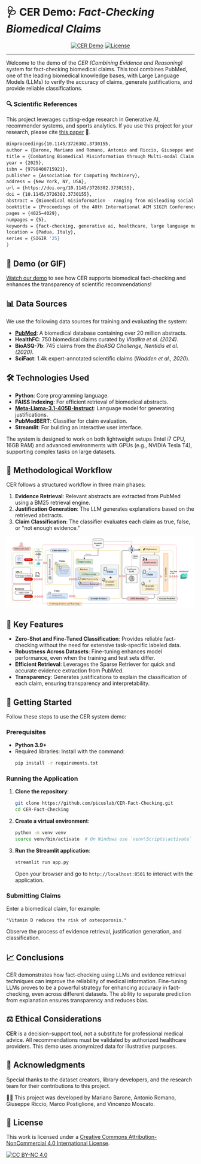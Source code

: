 # 🩺 CER Demo: *Fact-Checking Biomedical Claims*

<div align="center">
    <a href="https://huggingface.co/spaces/praiselab-picuslab/CER-Fact-Checking" target="_blank"><img alt="CER Demo"
        src="https://img.shields.io/badge/HuggingFace-CER%20Demo-grey?style=for-the-badge&logo=huggingface&logoSize=auto&color=gold"/></a>
    <a href="LICENSE" target="_blank"><img alt="License"
        src="https://img.shields.io/badge/license-cc_by_nc_4.0-gray?style=for-the-badge&logo=creativecommons&logoColor=white&logoSize=auto&color=green"/></a>
</div>
<hr>

Welcome to the demo of the *CER (Combining Evidence and Reasoning)* system for fact-checking biomedical claims. This tool combines PubMed, one of the leading biomedical knowledge bases, with Large Language Models (LLMs) to verify the accuracy of claims, generate justifications, and provide reliable classifications.

### 🔍 Scientific References

This project leverages cutting-edge research in Generative AI, recommender systems, and sports analytics. If you use this project for your research, please cite [this paper](https://dl.acm.org/doi/abs/10.1145/3726302.3730155) 🙏.
```bash
@inproceedings{10.1145/3726302.3730155,
author = {Barone, Mariano and Romano, Antonio and Riccio, Giuseppe and Postiglione, Marco and Moscato, Vincenzo},
title = {Combating Biomedical Misinformation through Multi-modal Claim Detection and Evidence-based Verification},
year = {2025},
isbn = {9798400715921},
publisher = {Association for Computing Machinery},
address = {New York, NY, USA},
url = {https://doi.org/10.1145/3726302.3730155},
doi = {10.1145/3726302.3730155},
abstract = {Biomedical misinformation - ranging from misleading social media posts to fake news articles and deepfake videos - is increasingly pervasive across digital platforms, posing significant risks to public health and clinical decision-making. We developed CER, a comprehensive fact-checking system designed specifically for biomedical content. CER integrates specialized components for claim detection, scientific evidence retrieval, and veracity assessment, leveraging both transformer models and large language models to process textual and multimedia content. Unlike existing fact-checking systems that focus solely on structured text, CER can analyze claims from diverse sources including videos and web content through automatic transcription and text extraction. The system interfaces with PubMed for evidence retrieval, employing both sparse and dense retrieval methods to gather relevant scientific literature. Our evaluations on standard benchmarks including HealthFC, BioASQ-7, and SciFact demonstrate that CER achieves state-of-the-art performance, with F1-score improvements compared to existing approaches. To ensure reproducibility and transparency, we release the GitHub repository with the source code, within which you can reach an interactive demonstration of the system published on HuggingFace and a video demonstration of the system https://github.com/PRAISELab-PicusLab/CER-Fact-Checking.},
booktitle = {Proceedings of the 48th International ACM SIGIR Conference on Research and Development in Information Retrieval},
pages = {4025–4029},
numpages = {5},
keywords = {fact-checking, generative ai, healthcare, large language models},
location = {Padua, Italy},
series = {SIGIR '25}
}
```

## 🎥 Demo (or GIF)
[Watch our demo](CER-Biomedical_Fact_Checker.mp4) to see how CER supports biomedical fact-checking and enhances the transparency of scientific recommendations!

## 📊 Data Sources
We use the following data sources for training and evaluating the system:

- **[PubMed](https://pubmed.ncbi.nlm.nih.gov/)**: A biomedical database containing over 20 million abstracts.
- **HealthFC**: 750 biomedical claims curated by *Vladika et al. (2024)*.
- **BioASQ-7b**: 745 claims from the *BioASQ Challenge, Nentidis et al. (2020)*.
- **SciFact**: 1.4k expert-annotated scientific claims (*Wadden et al., 2020*).

## 🛠 Technologies Used
- **Python**: Core programming language.
- **FAISS Indexing**: For efficient retrieval of biomedical abstracts.
- [**Meta-Llama-3.1-405B-Instruct**](https://huggingface.co/hugging-quants/Meta-Llama-3.1-405B-Instruct-AWQ-INT4): Language model for generating justifications.
- **PubMedBERT**: Classifier for claim evaluation.
- **Streamlit**: For building an interactive user interface.

The system is designed to work on both lightweight setups (Intel i7 CPU, 16GB RAM) and advanced environments with GPUs (e.g., NVIDIA Tesla T4), supporting complex tasks on large datasets.

## 🔬 Methodological Workflow
CER follows a structured workflow in three main phases:

1. **Evidence Retrieval**: Relevant abstracts are extracted from PubMed using a BM25 retrieval engine.
2. **Justification Generation**: The LLM generates explanations based on the retrieved abstracts.
3. **Claim Classification**: The classifier evaluates each claim as true, false, or "not enough evidence."

![Methodology](./Methodology.png)

## 🌟 Key Features
- **Zero-Shot and Fine-Tuned Classification**: Provides reliable fact-checking without the need for extensive task-specific labeled data.
- **Robustness Across Datasets**: Fine-tuning enhances model performance, even when the training and test sets differ.
- **Efficient Retrieval**: Leverages the Sparse Retriever for quick and accurate evidence extraction from PubMed.
- **Transparency**: Generates justifications to explain the classification of each claim, ensuring transparency and interpretability.

## 🚀 Getting Started
Follow these steps to use the CER system demo:

### Prerequisites
- **Python 3.9+**
- Required libraries: Install with the command:
  ```bash
  pip install -r requirements.txt
  ```

### Running the Application
1. **Clone the repository**:
    ```bash
    git clone https://github.com/picuslab/CER-Fact-Checking.git
    cd CER-Fact-Checking
    ```
2. **Create a virtual environment**:
    ```bash
    python -m venv venv
    source venv/bin/activate  # On Windows use `venv\Scripts\activate`
    ```
3. **Run the Streamlit application**:
    ```bash
    streamlit run app.py
    ```
    Open your browser and go to `http://localhost:8501` to interact with the application.

### Submitting Claims
Enter a biomedical claim, for example:
```
"Vitamin D reduces the risk of osteoporosis."
```
Observe the process of evidence retrieval, justification generation, and classification.

## 📈 Conclusions
CER demonstrates how fact-checking using LLMs and evidence retrieval techniques can improve the reliability of medical information. Fine-tuning LLMs proves to be a powerful strategy for enhancing accuracy in fact-checking, even across different datasets. The ability to separate prediction from explanation ensures transparency and reduces bias.

## ⚖ Ethical Considerations
**CER** is a decision-support tool, not a substitute for professional medical advice. All recommendations must be validated by authorized healthcare providers. This demo uses anonymized data for illustrative purposes.

## 🙏 Acknowledgments
Special thanks to the dataset creators, library developers, and the research team for their contributions to this project.

👨‍💻 This project was developed by Mariano Barone, Antonio Romano, Giuseppe Riccio, Marco Postiglione, and Vincenzo Moscato.

## 📜 License

This work is licensed under a
[Creative Commons Attribution-NonCommercial 4.0 International License][cc-by-nc].

[![CC BY-NC 4.0][cc-by-nc-image]][cc-by-nc]

[cc-by-nc]: https://creativecommons.org/licenses/by-nc/4.0/
[cc-by-nc-image]: https://licensebuttons.net/l/by-nc/4.0/88x31.png
[cc-by-nc-shield]: https://img.shields.io/badge/License-CC%20BY--NC%204.0-lightgrey.svg
